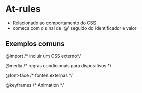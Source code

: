 # At-rules
* Relacionado ao comportamento do CSS
* começa com o sinal de '@' seguido do identificador e valor

## Exemplos comuns 

@import  /* incluir um CSS externo*/

@media /* regras condicionais para dispositivos */

@font-face /* fontes externas */

@keyframes /* Animation */

